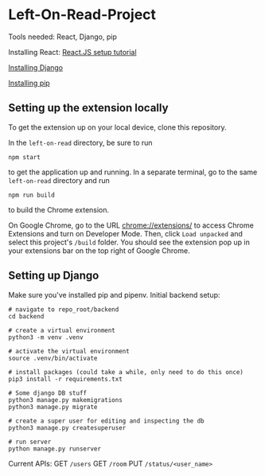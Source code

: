 # Left-On-Read-Project

Tools needed: React, Django, pip

Installing React: [React.JS setup tutorial](https://reactjs.org/tutorial/tutorial.html#setup-option-2-local-development-environment)

[Installing Django](https://docs.djangoproject.com/en/4.0/topics/install/)

[Installing pip](https://pip.pypa.io/en/stable/)


## Setting up the extension locally

To get the extension up on your local device, clone this repository.

In the `left-on-read` directory, be sure to run
```
npm start
```
to get the application up and running. In a separate terminal, go to the same `left-on-read` directory and run
```
npm run build
```
to build the Chrome extension.

On Google Chrome, go to the URL [chrome://extensions/](chrome://extensions/) to access Chrome Extensions and turn on Developer Mode. Then, click `Load unpacked` and select this project's `/build` folder. You should see the extension pop up in your extensions bar on the top right of Google Chrome.

## Setting up Django

Make sure you've installed pip and pipenv.
Initial backend setup:
```
# navigate to repo_root/backend
cd backend

# create a virtual environment
python3 -m venv .venv

# activate the virtual environment
source .venv/bin/activate

# install packages (could take a while, only need to do this once)
pip3 install -r requirements.txt

# Some django DB stuff
python3 manage.py makemigrations
python3 manage.py migrate

# create a super user for editing and inspecting the db
python3 manage.py createsuperuser

# run server
python manage.py runserver
```

Current APIs:
GET `/users`
GET `/room`
PUT `/status/<user_name>`
